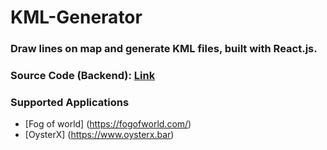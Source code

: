 # KML-Generator
### Draw lines on map and generate KML files, built with React.js.
### Source Code (Backend): [Link]()
### Supported Applications
- [Fog of world] (https://fogofworld.com/) 
- [OysterX] (https://www.oysterx.bar)
